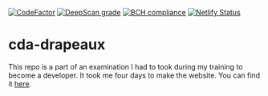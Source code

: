 [![CodeFactor](https://www.codefactor.io/repository/github/valentin-cochin/cda-drapeaux/badge)](https://www.codefactor.io/repository/github/valentin-cochin/cda-drapeaux)
[![DeepScan grade](https://deepscan.io/api/teams/12600/projects/15630/branches/315595/badge/grade.svg)](https://deepscan.io/dashboard#view=project&tid=12600&pid=15630&bid=315595)
[![BCH compliance](https://bettercodehub.com/edge/badge/valentin-cochin/cda-drapeaux?branch=main)](https://bettercodehub.com/)
[![Netlify Status](https://api.netlify.com/api/v1/badges/405bd397-fbd7-4188-abf4-68610dbce515/deploy-status)](https://app.netlify.com/sites/cda-flag-valentin/deploys)

# cda-drapeaux
This repo is a part of an examination I had to took during my training to become a developer. It took me four days to make the website. You can find it [here](https://cda-flag-valentin.netlify.app/).
